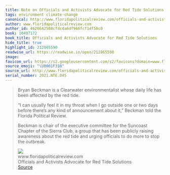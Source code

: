 ```yaml
---
title: Note on Officials and Activists Advocate for Red Tide Solutions via www.floridapoliticalreview.com
tags: environment climate-change
canonical: http://www.floridapoliticalreview.com/officials-and-activists-advocate-for-red-tide-solutions/
author: www.floridapoliticalreview.com
author_id: 4626642508cfdcda6df966fcf1df50c0
book: 10407172
book_title: Officials and Activists Advocate for Red Tide Solutions
hide_title: true
highlight_id: 212865590
readwise_url: https://readwise.io/open/212865590
image:
favicon_url: https://s2.googleusercontent.com/s2/favicons?domain=www.floridapoliticalreview.com
source_emoji: "\U0001F310"
source_url: http://www.floridapoliticalreview.com/officials-and-activists-advocate-for-red-tide-solutions/#:~:text=Bryan%20Beckman%20is,stop%20the%20outbreak.
serial_number: 2021.NTE.045
---
```

> Bryan Beckman is a Clearwater environmentalist whose daily life has been affected by the red tide. 
> 
> “I can usually feel it in my throat when I go outside one or two days before there’s any kind of announcement about it,” Beckman told the Florida Political Review. 
> 
> Beckman is chair of the executive committee for the Suncoast Chapter of the Sierra Club, a group that has been publicly raising awareness about the red tide and urging officials to do more to stop the outbreak.
> <div class="quoteback-footer"><div class="quoteback-avatar"><img class="mini-favicon" src="https://s2.googleusercontent.com/s2/favicons?domain=www.floridapoliticalreview.com"></div><div class="quoteback-metadata"><div class="metadata-inner"><span style="display:none">FROM:</span><div aria-label="www.floridapoliticalreview.com" class="quoteback-author"> www.floridapoliticalreview.com</div><div aria-label="Officials and Activists Advocate for Red Tide Solutions" class="quoteback-title"> Officials and Activists Advocate for Red Tide Solutions</div></div></div><div class="quoteback-backlink"><a target="_blank" aria-label="go to the full text of this quotation" rel="noopener" href="http://www.floridapoliticalreview.com/officials-and-activists-advocate-for-red-tide-solutions/#:~:text=Bryan%20Beckman%20is,stop%20the%20outbreak." class="quoteback-arrow"> Source</a></div></div>
